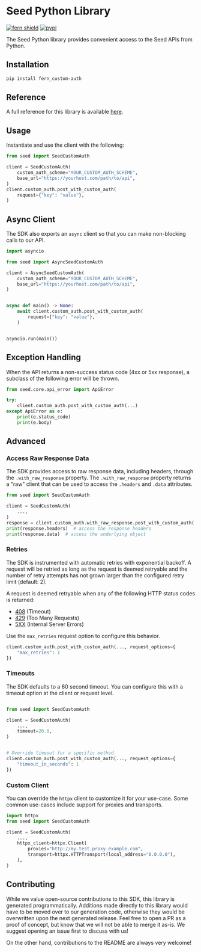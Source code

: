 # Seed Python Library

[![fern shield](https://img.shields.io/badge/%F0%9F%8C%BF-Built%20with%20Fern-brightgreen)](https://buildwithfern.com?utm_source=github&utm_medium=github&utm_campaign=readme&utm_source=Seed%2FPython)
[![pypi](https://img.shields.io/pypi/v/fern_custom-auth)](https://pypi.python.org/pypi/fern_custom-auth)

The Seed Python library provides convenient access to the Seed APIs from Python.

## Installation

```sh
pip install fern_custom-auth
```

## Reference

A full reference for this library is available [here](./reference.md).

## Usage

Instantiate and use the client with the following:

```python
from seed import SeedCustomAuth

client = SeedCustomAuth(
    custom_auth_scheme="YOUR_CUSTOM_AUTH_SCHEME",
    base_url="https://yourhost.com/path/to/api",
)
client.custom_auth.post_with_custom_auth(
    request={"key": "value"},
)
```

## Async Client

The SDK also exports an `async` client so that you can make non-blocking calls to our API.

```python
import asyncio

from seed import AsyncSeedCustomAuth

client = AsyncSeedCustomAuth(
    custom_auth_scheme="YOUR_CUSTOM_AUTH_SCHEME",
    base_url="https://yourhost.com/path/to/api",
)


async def main() -> None:
    await client.custom_auth.post_with_custom_auth(
        request={"key": "value"},
    )


asyncio.run(main())
```

## Exception Handling

When the API returns a non-success status code (4xx or 5xx response), a subclass of the following error
will be thrown.

```python
from seed.core.api_error import ApiError

try:
    client.custom_auth.post_with_custom_auth(...)
except ApiError as e:
    print(e.status_code)
    print(e.body)
```

## Advanced

### Access Raw Response Data

The SDK provides access to raw response data, including headers, through the `.with_raw_response` property.
The `.with_raw_response` property returns a "raw" client that can be used to access the `.headers` and `.data` attributes.

```python
from seed import SeedCustomAuth

client = SeedCustomAuth(
    ...,
)
response = client.custom_auth.with_raw_response.post_with_custom_auth(...)
print(response.headers)  # access the response headers
print(response.data)  # access the underlying object
```

### Retries

The SDK is instrumented with automatic retries with exponential backoff. A request will be retried as long
as the request is deemed retryable and the number of retry attempts has not grown larger than the configured
retry limit (default: 2).

A request is deemed retryable when any of the following HTTP status codes is returned:

- [408](https://developer.mozilla.org/en-US/docs/Web/HTTP/Status/408) (Timeout)
- [429](https://developer.mozilla.org/en-US/docs/Web/HTTP/Status/429) (Too Many Requests)
- [5XX](https://developer.mozilla.org/en-US/docs/Web/HTTP/Status/500) (Internal Server Errors)

Use the `max_retries` request option to configure this behavior.

```python
client.custom_auth.post_with_custom_auth(..., request_options={
    "max_retries": 1
})
```

### Timeouts

The SDK defaults to a 60 second timeout. You can configure this with a timeout option at the client or request level.

```python

from seed import SeedCustomAuth

client = SeedCustomAuth(
    ...,
    timeout=20.0,
)


# Override timeout for a specific method
client.custom_auth.post_with_custom_auth(..., request_options={
    "timeout_in_seconds": 1
})
```

### Custom Client

You can override the `httpx` client to customize it for your use-case. Some common use-cases include support for proxies
and transports.

```python
import httpx
from seed import SeedCustomAuth

client = SeedCustomAuth(
    ...,
    httpx_client=httpx.Client(
        proxies="http://my.test.proxy.example.com",
        transport=httpx.HTTPTransport(local_address="0.0.0.0"),
    ),
)
```

## Contributing

While we value open-source contributions to this SDK, this library is generated programmatically.
Additions made directly to this library would have to be moved over to our generation code,
otherwise they would be overwritten upon the next generated release. Feel free to open a PR as
a proof of concept, but know that we will not be able to merge it as-is. We suggest opening
an issue first to discuss with us!

On the other hand, contributions to the README are always very welcome!
